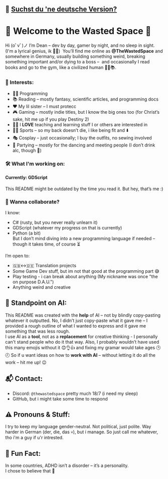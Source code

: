 ## 📘 [Suchst du 'ne deutsche Version?](README.de.md)
# 👾 Welcome to the Wasted Space 🚀

Hi (oﾟvﾟ)ノ
I’m Dean – dev by day, gamer by night, and no sleep in sight. (I'm a lyrical genius, ik 🎤✨)  
You’ll find me online as **@TheWastedSpace** and somewhere in Germany, usually building something weird, breaking something important and/or dying to a boss –  
and occasionally I read books and go to the gym, like a civilized human 🧘‍♂️📚.

### 🧠 Interests:
- 🧑‍💻 Programming
- 📚 Reading – mostly fantasy, scientific articles, and programming docs
- ❤️ My lil sister – I must protecc
- 🎮 Gaming – mostly indie titles, but I know the big ones too (for Christ’s sake, hit me up if you play Destiny 2)
- 🧑‍🎓 I **LOVE** teaching and learning stuff I or others are interested in
- 🏃‍♂️ Sports – so my back doesn’t die, i like being fit and ⬇️
- 🎭 Cosplay – just occasionally; I buy the outfits, no sewing involved
- 🎉 Partying – mostly for the dancing and meeting people (I don’t drink alc, though 🚱)

### 🛠️ What I'm working on:
#### Currently: GDScript  
This README might be outdated by the time you read it. But hey, that’s me :)

### 🤝 Wanna collaborate?
I know:
- C# (rusty, but you never really unlearn it)
- GDScript (whatever my progress on that is currently)
- Python (a bit)  
But I don’t mind diving into a new programming language if needed – though it takes time, of course ⏳



I’m open to:
- 🇬🇧↔️🇩🇪 Translation projects
- Some Game Dev stuff, but im not that good at the programming part 😅
- Play testing - i can break about anything (My nickname was once "the on purpose D.A.U.")
- Anything weird and creative

## 🤖 Standpoint on AI:
This README was created with the **help** of AI – not by blindly copy-pasting whatever it outputted.
No, I didn’t just copy-paste what it gave me – I provided a rough outline of what I wanted to express and it gave me something that was less rough.  
I use AI as a **tool**, not as a **replacement** for creative thinking - I personally can't stand people who do it that way.
Also, I probably wouldn’t have used this many emojis without it 😊👌👍 and fixing my gramar would take ages 🕒🕗 
So if u want ideas on how to **work with AI** – without letting it do all the work – hit me up! 😉

## 📬 Contact:
- Discord: `@thewastedspace` pretty much 18/7 (i need my sleep)
- GitHub, but i might take some time to respond

## ⚠️ Pronouns & Stuff:
I try to keep my language gender-neutral. Not political, just polite.
Way harder in German (der, die, das 💀), but i manage.
So just call me whatever, tho i'm a guy if u'r intrested.

## 🧩 Fun Fact:
In some countries, ADHD isn’t a disorder – it’s a personality.  
I chose to believe that 🥹


<!---
TheWastedSpace/TheWastedSpace is a ✨ special ✨ repository because its `README.md` (this file) appears on your GitHub profile.
You can click the Preview link to take a look at your changes.
--->
